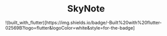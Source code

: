 <center><h1>SkyNote</h1></center>
!(built_with_flutter)[https://img.shields.io/badge/-Built%20with%20flutter-02569B?logo=flutter&logoColor=white&style=for-the-badge]
